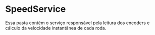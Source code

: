 # SpeedService
Essa pasta contém o serviço responsável pela leitura dos encoders e cálculo da velocidade instantânea de cada roda.